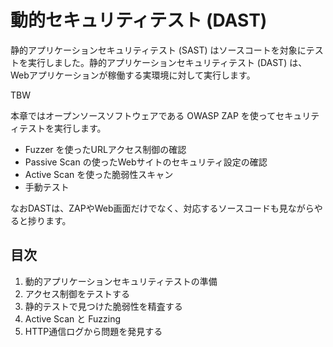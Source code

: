 # 動的セキュリティテスト (DAST)

静的アプリケーションセキュリティテスト (SAST) はソースコートを対象にテストを実行しました。静的アプリケーションセキュリティテスト (DAST) は、Webアプリケーションが稼働する実環境に対して実行します。

TBW

本章ではオープンソースソフトウェアである OWASP ZAP を使ってセキュリティテストを実行します。

- Fuzzer を使ったURLアクセス制御の確認
- Passive Scan の使ったWebサイトのセキュリティ設定の確認
- Active Scan を使った脆弱性スキャン
- 手動テスト

なおDASTは、ZAPやWeb画面だけでなく、対応するソースコードも見ながらやると捗ります。


## 目次

1. 動的アプリケーションセキュリティテストの準備
2. アクセス制御をテストする
3. 静的テストで見つけた脆弱性を精査する
4. Active Scan と Fuzzing 
5. HTTP通信ログから問題を発見する